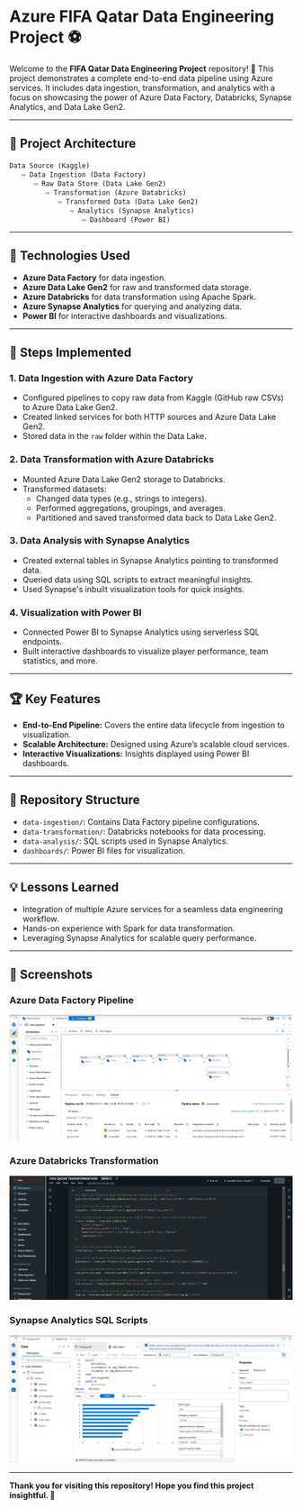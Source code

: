
# Azure FIFA Qatar Data Engineering Project ⚽

Welcome to the **FIFA Qatar Data Engineering Project** repository! 🚀 This project demonstrates a complete end-to-end data pipeline using Azure services. It includes data ingestion, transformation, and analytics with a focus on showcasing the power of Azure Data Factory, Databricks, Synapse Analytics, and Data Lake Gen2.

---

## 🌟 Project Architecture

```plaintext
Data Source (Kaggle) 
   ⇨ Data Ingestion (Data Factory) 
      ⇨ Raw Data Store (Data Lake Gen2) 
         ⇨ Transformation (Azure Databricks) 
            ⇨ Transformed Data (Data Lake Gen2) 
               ⇨ Analytics (Synapse Analytics) 
                  ⇨ Dashboard (Power BI)
```

---

## 🔧 Technologies Used

- **Azure Data Factory** for data ingestion.
- **Azure Data Lake Gen2** for raw and transformed data storage.
- **Azure Databricks** for data transformation using Apache Spark.
- **Azure Synapse Analytics** for querying and analyzing data.
- **Power BI** for interactive dashboards and visualizations.

---

## 🚀 Steps Implemented

### 1. Data Ingestion with Azure Data Factory

- Configured pipelines to copy raw data from Kaggle (GitHub raw CSVs) to Azure Data Lake Gen2.
- Created linked services for both HTTP sources and Azure Data Lake Gen2.
- Stored data in the `raw` folder within the Data Lake.



### 2. Data Transformation with Azure Databricks

- Mounted Azure Data Lake Gen2 storage to Databricks.
- Transformed datasets:
  - Changed data types (e.g., strings to integers).
  - Performed aggregations, groupings, and averages.
  - Partitioned and saved transformed data back to Data Lake Gen2.



### 3. Data Analysis with Synapse Analytics

- Created external tables in Synapse Analytics pointing to transformed data.
- Queried data using SQL scripts to extract meaningful insights.
- Used Synapse's inbuilt visualization tools for quick insights.



### 4. Visualization with Power BI

- Connected Power BI to Synapse Analytics using serverless SQL endpoints.
- Built interactive dashboards to visualize player performance, team statistics, and more.

---

## 🏆 Key Features

- **End-to-End Pipeline:** Covers the entire data lifecycle from ingestion to visualization.
- **Scalable Architecture:** Designed using Azure’s scalable cloud services.
- **Interactive Visualizations:** Insights displayed using Power BI dashboards.

---

## 📂 Repository Structure

- `data-ingestion/`: Contains Data Factory pipeline configurations.
- `data-transformation/`: Databricks notebooks for data processing.
- `data-analysis/`: SQL scripts used in Synapse Analytics.
- `dashboards/`: Power BI files for visualization.

---

## 💡 Lessons Learned

- Integration of multiple Azure services for a seamless data engineering workflow.
- Hands-on experience with Spark for data transformation.
- Leveraging Synapse Analytics for scalable query performance.

---

## 📸 Screenshots

### Azure Data Factory Pipeline
![Data Factory Pipeline](Images/Data_Factory.png)



### Azure Databricks Transformation
![Databricks Transformation](Images/Databricks.png)


### Synapse Analytics SQL Scripts
![Synapse Analytics](Images/Synapse.png)


---


**Thank you for visiting this repository! Hope you find this project insightful. 🌟**
